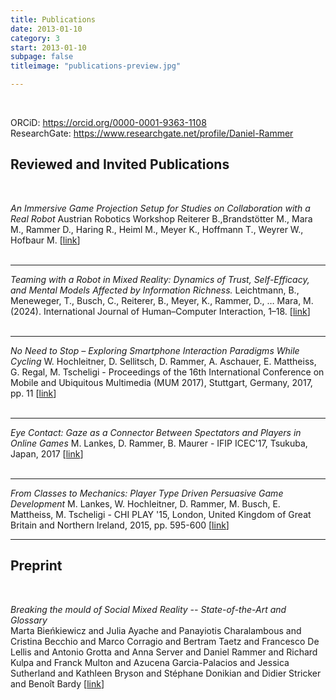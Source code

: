 ```yaml
---
title: Publications
date: 2013-01-10
category: 3
start: 2013-01-10
subpage: false
titleimage: "publications-preview.jpg"

---
```


<br>

ORCiD: https://orcid.org/0000-0001-9363-1108<br>
ResearchGate: https://www.researchgate.net/profile/Daniel-Rammer


## Reviewed and Invited Publications
<br>

*An Immersive Game Projection Setup for Studies on Collaboration with a Real Robot* Austrian Robotics Workshop
Reiterer B.,Brandstötter M., Mara M., Rammer D., Haring R., Heiml M., Meyer K., Hoffmann T., Weyrer W., Hofbaur M. [[link](https://www.joanneum.at/robotics/publikationen/detail/an-immersive-game-projection-setup-for-studies-on-collaboration-with-a-real-robot)]
<br>
<br>

- - -
*Teaming with a Robot in Mixed Reality: Dynamics of Trust, Self-Efficacy, and Mental Models Affected by Information Richness.*
Leichtmann, B., Meneweger, T., Busch, C., Reiterer, B., Meyer, K., Rammer, D., … Mara, M. (2024). International Journal of Human–Computer Interaction, 1–18. [[link](https://www.tandfonline.com/doi/full/10.1080/10447318.2024.2331878)]
<br>
<br>

- - -
*No Need to Stop – Exploring Smartphone Interaction Paradigms While Cycling*
W. Hochleitner, D. Sellitsch, D. Rammer, A. Aschauer, E. Mattheiss, G. Regal, M. Tscheligi - Proceedings of the 16th International Conference on Mobile and Ubiquitous Multimedia (MUM 2017), Stuttgart, Germany, 2017, pp. 11 [[link](https://dl.acm.org/citation.cfm?id=3152871)]
<br>
<br>

- - -
*Eye Contact: Gaze as a Connector Between Spectators and Players in Online Games*
M. Lankes, D. Rammer, B. Maurer - IFIP ICEC'17, Tsukuba, Japan, 2017 [[link](https://link.springer.com/chapter/10.1007/978-3-319-66715-7_34)]
<br>
<br>

- - -
*From Classes to Mechanics: Player Type Driven Persuasive Game Development*
M. Lankes, W. Hochleitner, D. Rammer, M. Busch, E. Mattheiss, M. Tscheligi - CHI PLAY '15, London, United Kingdom of Great Britain and Northern Ireland, 2015, pp. 595-600 [[link](http://dl.acm.org/citation.cfm?id=2810316)]

- - -
## Preprint
<br>

*Breaking the mould of Social Mixed Reality -- State-of-the-Art and Glossary*
<br>
Marta Bieńkiewicz and Julia Ayache and Panayiotis Charalambous and Cristina Becchio and Marco Corragio and Bertram Taetz and Francesco De Lellis and Antonio Grotta and Anna Server and Daniel Rammer and Richard Kulpa and Franck Multon and Azucena Garcia-Palacios and Jessica Sutherland and Kathleen Bryson and Stéphane Donikian and Didier Stricker and Benoît Bardy
[[link](https://doi.org/10.48550/arXiv.2507.23454)]

